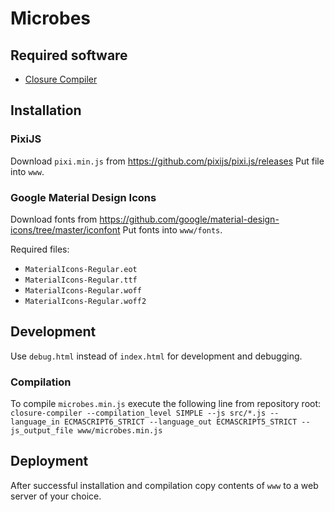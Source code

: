 # Microbes
## Required software
* [Closure Compiler](https://developers.google.com/closure/compiler/)

## Installation
### PixiJS
Download `pixi.min.js` from
https://github.com/pixijs/pixi.js/releases
Put file into `www`.

### Google Material Design Icons
Download fonts from
https://github.com/google/material-design-icons/tree/master/iconfont
Put fonts into `www/fonts`.

Required files:

* `MaterialIcons-Regular.eot`
* `MaterialIcons-Regular.ttf`
* `MaterialIcons-Regular.woff`
* `MaterialIcons-Regular.woff2`

## Development
Use `debug.html` instead of `index.html` for development and debugging.

### Compilation
To compile `microbes.min.js` execute the following line from repository root:
`closure-compiler --compilation_level SIMPLE --js src/*.js --language_in ECMASCRIPT6_STRICT --language_out ECMASCRIPT5_STRICT --js_output_file www/microbes.min.js`

## Deployment
After successful installation and compilation copy contents of `www` to a web server of your choice.